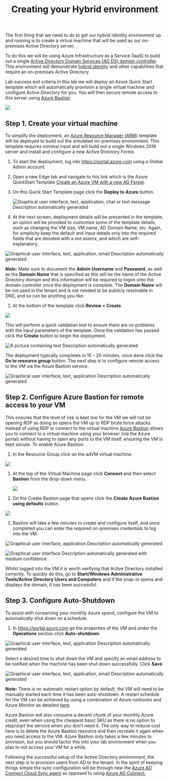 ﻿---
id: hybriddeploy
title: Creating your Hybrid environment 
sidebar_label: 5. Hybrid Deployment
slug: /hybriddeploy
---



The first thing that we need to do to get our hybrid identity environment up and running is to create a virtual machine that will be used as our on-premises Active Directory server. 

To do this we will be using Azure Infrastructure as a Service (IaaS) to build out a single [Active Directory Domain Services (AD DS) domain controller](https://docs.microsoft.com/en-us/windows-server/identity/ad-ds/get-started/virtual-dc/active-directory-domain-services-overview). This environment will demonstrate [hybrid identity](https://docs.microsoft.com/en-us/azure/active-directory/hybrid/whatis-hybrid-identity) and other capabilities that require an on-premises Active Directory.

Lab success exit criteria
In this lab we will deploy an Azure Quick Start template which will automatically provision a single virtual machine *and* configure Active Directory for you. You will then secure remote access to this server using [Azure Bastion](https://learn.microsoft.com/en-us/training/modules/connect-vm-with-azure-bastion/2-what-is-azure-bastion).

![](img/hybriddeploy.001.png)

## Step 1. Create your virtual machine
To simplify the deployment, an [Azure Resource Manager (ARM)](https://docs.microsoft.com/en-us/azure/azure-resource-manager/management/overview) template will be deployed to build out the simulated on-premises environment. This template requires minimal input and will build out a single Windows 2016 server and install and configure a new Active Directory Forest. 

1. To start the deployment, log into <https://portal.azure.com> using a Global Admin account.
1. Open a new Edge tab and navigate to this link which is the Azure QuickStart Template [Create an Azure VM with a new AD Forest](https://github.com/Azure/azure-quickstart-templates/tree/master/application-workloads/active-directory/active-directory-new-domain). 
1. On this Quick Start Template page click the **Deploy to Azure** button.

   ![Graphical user interface, text, application, chat or text message Description automatically generated](img/hybriddeploy.002.png)
1. At the next screen, deployment details will be presented in the template, an option will be provided to customize some of the template details, such as changing the VM size, VM name, AD Domain Name, etc. Again, for simplicity keep the default and input details only into the required fields that are denoted with a red asterix, and which are self-explanatory. 

![Graphical user interface, text, application, email Description automatically generated](img/hybriddeploy.003.png)

***Note:*** Make sure to document the **Admin Username** and **Password**, as well as the **Domain Name** that is specified as this will be the name of the Active Directory domain and this information will be required to logon onto the domain controller once the deployment is complete. The **Domain Name** will be not used in the tenant and is not needed to be publicly resolvable in DNS, and so can be anything you like.

1. At the bottom of the template click **Review + Create**.

![](img/hybriddeploy.004.png)

This will perform a quick validation test to ensure there are no problems with the input parameters of the template. Once the validation has passed click the **Create** button to begin the deployment.

![A picture containing text Description automatically generated](img/hybriddeploy.005.png)

The deployment typically completes in 15 – 20 minutes, once done click the **Go to resource group** button. The next step is to configure remote access to the VM via the Azure Bastion service.

![Graphical user interface, text, application Description automatically generated](img/hybriddeploy.006.png)


## Step 2. Configure Azure Bastion for remote access to your VM
This ensures that the level of risk is kept low for the VM we will not be opening RDP as doing so opens the VM  up to RDP brute force attacks. Instead of using RDP to connect to the virtual machine [Azure Bastion](https://docs.microsoft.com/en-us/azure/bastion/bastion-overview) allows you to connect to a virtual machine using your browser (via the Azure portal) without having to open any ports to the VM itself, ensuring the VM is kept secure. To enable Azure Bastion:

1. In the Resource Group click on the adVM  virtual machine.

![](img/hybriddeploy.007.png)

1. At the top of the Virtual Machine page click **Connect** and then select **Bastion** from the drop-down menu.

   ![](img/hybriddeploy.008.png)

1. On the Create Bastion page that opens click the **Create Azure Bastion using defaults** button.

![](img/hybriddeploy.009.png)


1. Bastion will take a few minutes to create and configure itself, and once completed you can enter the required on-premises credentials to log into the VM.

![Graphical user interface, application Description automatically generated](img/hybriddeploy.010.png)

![Graphical user interface Description automatically generated with medium confidence](img/hybriddeploy.011.png)

Whilst logged into the VM it is worth verifying that Active Directory installed correctly. To quickly do this, go to **Start/Windows Administrative Tools/Active Directory Users and Computers** and if the snap-in opens and displays the domain, it has been successful.








## Step 3. Configure Auto-Shutdown
To assist with conserving your monthly Azure spend, configure the VM to automatically shut down on a schedule.

1. In <https://portal.azure.com> go the properties of the VM and under the **Operations** section click **Auto-shutdown**. 

![Graphical user interface, text, application Description automatically generated](img/hybriddeploy.012.png)

Select a desired time to shut down the VM and specify an email address to be notified when the machine has been shut down successfully. Click **Save**.

![Graphical user interface, text, application, email Description automatically generated](img/hybriddeploy.013.png)

**Note:** There is no automatic restart option by default, the VM will need to be manually started each time it has been auto-shutdown. A restart schedule for the VM can be achieved by using a combination of Azure runbooks and Azure Monitor as detailed [here](https://docs.microsoft.com/en-us/azure/automation/automation-solution-vm-management).

Azure Bastion will also consume a decent chunk of your monthly Azure credit, even when using the cheapest basic SKU as there is no option to stop/start the service when you don’t need it. The only way to reduce cost here is to delete the Azure Bastion resource and then recreate it again when you need access to the VM. Azure Bastion only takes a few minutes to provision, but you should factor this into your lab environment when you plan to not access your VM for a while.

Following the successful setup of the Active Directory environment, the next step is to provision users from AD to the tenant. In the spirit of keeping things simple the sync configuration will be through new the [Azure AD Connect Cloud Sync agent](https://docs.microsoft.com/en-us/azure/active-directory/cloud-sync/what-is-cloud-sync) as opposed to using [Azure AD Connect.](https://docs.microsoft.com/en-us/azure/active-directory/hybrid/how-to-connect-install-express) 

